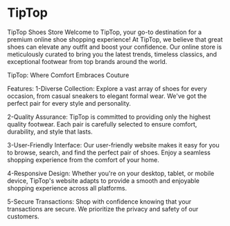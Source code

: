 # TipTop
TipTop Shoes Store Welcome to TipTop, your go-to destination for a premium online shoe shopping experience! At TipTop, we believe that great shoes can elevate any outfit and boost your confidence. Our online store is meticulously curated to bring you the latest trends, timeless classics, and exceptional footwear from top brands around the world.

TipTop: Where Comfort Embraces Couture

Features:
1-Diverse Collection: Explore a vast array of shoes for every occasion, from casual sneakers to elegant formal wear. We've got the perfect pair for every style and personality.

2-Quality Assurance: TipTop is committed to providing only the highest quality footwear. Each pair is carefully selected to ensure comfort, durability, and style that lasts.

3-User-Friendly Interface: Our user-friendly website makes it easy for you to browse, search, and find the perfect pair of shoes. Enjoy a seamless shopping experience from the comfort of your home.

4-Responsive Design: Whether you're on your desktop, tablet, or mobile device, TipTop's website adapts to provide a smooth and enjoyable shopping experience across all platforms.

5-Secure Transactions: Shop with confidence knowing that your transactions are secure. We prioritize the privacy and safety of our customers.

